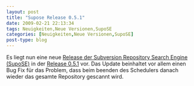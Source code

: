 ```yaml
---
layout: post
title: "Supose Release 0.5.1"
date: 2009-02-21 22:13:34
tags: Neuigkeiten,Neue Versionen,SupoSE
categories: [Neuigkeiten,Neue Versionen,SupoSE]
post-type: blog
---
```

Es liegt nun eine neue <a href="http://www.supose.org/projects/show/supose">Release der Subversion Repository Search Engine (SupoSE)</a> in der <a href="http://www.supose.org/versions/show/18">Release 0.5.1</a> vor.
Das Update beinhaltet vor allem einen Bug Fix für das Problem, dass beim beenden des Schedulers danach wieder das gesamte Repository gescannt wird.

